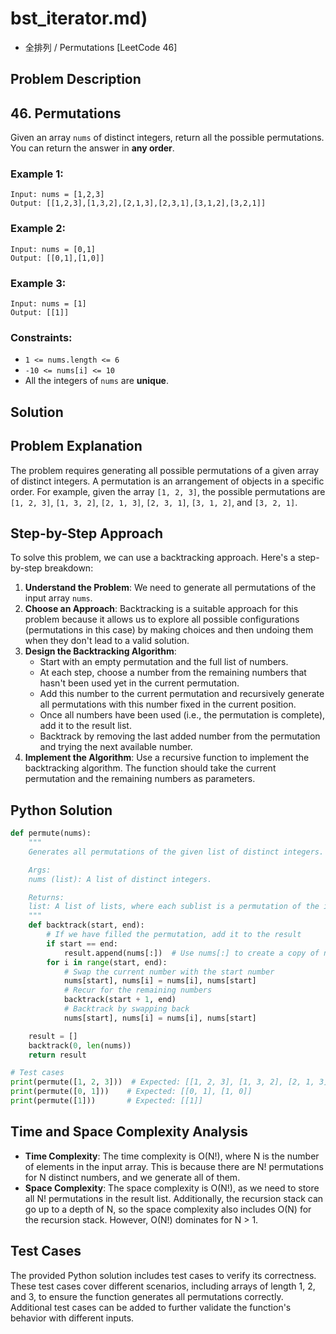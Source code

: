 # bst_iterator.md)
- 全排列 / Permutations [LeetCode 46]

## Problem Description

## 46. Permutations
Given an array `nums` of distinct integers, return all the possible permutations. You can return the answer in **any order**.

### Example 1:
```
Input: nums = [1,2,3]
Output: [[1,2,3],[1,3,2],[2,1,3],[2,3,1],[3,1,2],[3,2,1]]
```

### Example 2:
```
Input: nums = [0,1]
Output: [[0,1],[1,0]]
```

### Example 3:
```
Input: nums = [1]
Output: [[1]]
```

### Constraints:
* `1 <= nums.length <= 6`
* `-10 <= nums[i] <= 10`
* All the integers of `nums` are **unique**.

## Solution

## Problem Explanation
The problem requires generating all possible permutations of a given array of distinct integers. A permutation is an arrangement of objects in a specific order. For example, given the array `[1, 2, 3]`, the possible permutations are `[1, 2, 3]`, `[1, 3, 2]`, `[2, 1, 3]`, `[2, 3, 1]`, `[3, 1, 2]`, and `[3, 2, 1]`.

## Step-by-Step Approach
To solve this problem, we can use a backtracking approach. Here's a step-by-step breakdown:

1. **Understand the Problem**: We need to generate all permutations of the input array `nums`.
2. **Choose an Approach**: Backtracking is a suitable approach for this problem because it allows us to explore all possible configurations (permutations in this case) by making choices and then undoing them when they don't lead to a valid solution.
3. **Design the Backtracking Algorithm**:
   - Start with an empty permutation and the full list of numbers.
   - At each step, choose a number from the remaining numbers that hasn't been used yet in the current permutation.
   - Add this number to the current permutation and recursively generate all permutations with this number fixed in the current position.
   - Once all numbers have been used (i.e., the permutation is complete), add it to the result list.
   - Backtrack by removing the last added number from the permutation and trying the next available number.
4. **Implement the Algorithm**: Use a recursive function to implement the backtracking algorithm. The function should take the current permutation and the remaining numbers as parameters.

## Python Solution
```python
def permute(nums):
    """
    Generates all permutations of the given list of distinct integers.

    Args:
    nums (list): A list of distinct integers.

    Returns:
    list: A list of lists, where each sublist is a permutation of the input list.
    """
    def backtrack(start, end):
        # If we have filled the permutation, add it to the result
        if start == end:
            result.append(nums[:])  # Use nums[:] to create a copy of nums
        for i in range(start, end):
            # Swap the current number with the start number
            nums[start], nums[i] = nums[i], nums[start]
            # Recur for the remaining numbers
            backtrack(start + 1, end)
            # Backtrack by swapping back
            nums[start], nums[i] = nums[i], nums[start]

    result = []
    backtrack(0, len(nums))
    return result

# Test cases
print(permute([1, 2, 3]))  # Expected: [[1, 2, 3], [1, 3, 2], [2, 1, 3], [2, 3, 1], [3, 2, 1], [3, 1, 2]]
print(permute([0, 1]))    # Expected: [[0, 1], [1, 0]]
print(permute([1]))       # Expected: [[1]]
```

## Time and Space Complexity Analysis
- **Time Complexity**: The time complexity is O(N!), where N is the number of elements in the input array. This is because there are N! permutations for N distinct numbers, and we generate all of them.
- **Space Complexity**: The space complexity is O(N!), as we need to store all N! permutations in the result list. Additionally, the recursion stack can go up to a depth of N, so the space complexity also includes O(N) for the recursion stack. However, O(N!) dominates for N > 1.

## Test Cases
The provided Python solution includes test cases to verify its correctness. These test cases cover different scenarios, including arrays of length 1, 2, and 3, to ensure the function generates all permutations correctly. Additional test cases can be added to further validate the function's behavior with different inputs.